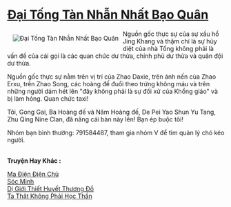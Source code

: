 <a href="https://truyentiki.com/dai-tong-tan-nhan-nhat-bao-quan.33816/" title="Đại Tống Tàn Nhẫn Nhất Bạo Quân"><h1>Đại Tống Tàn Nhẫn Nhất Bạo Quân</h1></a><div style="display:table"><img align="right" style="float: left; padding: 10px;" src="https://truyentiki.com/a/img/str/src/33816.jpg" alt="Đại Tống Tàn Nhẫn Nhất Bạo Quân">Nguồn gốc thực sự của sự xấu hổ Jing Khang và thậm chí là sự hủy diệt của nhà Tống không phải là vấn đề của cái gọi là các quan chức dư thừa, chính phủ dư thừa và quân đội dư thừa. <p></p> Nguồn gốc thực sự nằm trên vị trí của Zhao Daxie, trên ánh nến của Zhao Erxu, trên Zhao Song, các hoàng đế đuổi theo trứng không máu và trên những người dám hét lên "đây không phải là sự đối xử của Khổng giáo" và bị làm hỏng. Quan chức taxi! <p></p> Tôi, Gong Gai, Ba Hoàng đế và Năm Hoàng đế, De Pei Yao Shun Yu Tang, Zhu Qing Nine Clan, đã nâng cái bàn này lên! Bạn ép buộc tôi! <p></p> Nhóm bạn bình thường: 791584487, tham gia nhóm V để tìm quản lý chó kéo người.</div><p><br><b>Truyện Hay Khác :</b></p><a href="https://truyentiki.com/ma-dien-dien-chu.33815/" alt="Ma Điện Điện Chủ">Ma Điện Điện Chủ</a><br/><a href="https://github.com/nownovels/top500/tree/master/truyenhay/33577/" alt="Sóc Minh">Sóc Minh</a><br/><a href="https://github.com/nownovels/top500/tree/master/truyenhay/33493/" alt="Dị Giới Thiết Huyết Thương Đồ">Dị Giới Thiết Huyết Thương Đồ</a><br/><a href="https://github.com/nownovels/top500/tree/master/truyenhay/33759/" alt="Ta Thật Không Phải Học Thần">Ta Thật Không Phải Học Thần</a><br/>